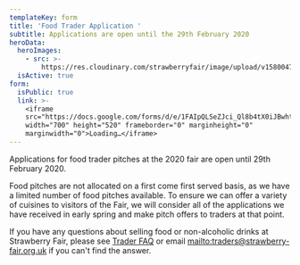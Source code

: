 ```yaml
---
templateKey: form
title: 'Food Trader Application '
subtitle: Applications are open until the 29th February 2020
heroData:
  heroImages:
    - src: >-
        https://res.cloudinary.com/strawberryfair/image/upload/v1580047824/Banner/old-fair_gybfma.jpg
  isActive: true
form:
  isPublic: true
  link: >-
    <iframe
    src="https://docs.google.com/forms/d/e/1FAIpQLSeZJci_Ql8b4tX0iJBwhtfxhuHaXASK5Tty0GfzgEJlX5gcjw/viewform?embedded=true"
    width="700" height="520" frameborder="0" marginheight="0"
    marginwidth="0">Loading…</iframe>
---
```

Applications for food trader pitches at the 2020 fair are open until 29th February 2020.

Food pitches are not allocated on a first come first served basis, as we have a limited number of food pitches available. To ensure we can offer a variety of cuisines to visitors of the Fair, we will consider all of the applications we have received in early spring and make pitch offers to traders at that point.

If you have any questions about selling food or non-alcoholic drinks at Strawberry Fair, please see [Trader FAQ](https://docs.google.com/document/d/1VK62GAmE1bzmHqwnoVzksYNBo0hmcGAaqFn3pZUGEgY/edit?usp=sharing) or email <mailto:traders@strawberry-fair.org.uk> if you can't find the answer.
